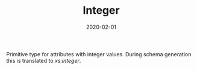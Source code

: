 ﻿---
title: Integer
toc: false
type: specs
date: "2020-02-01"
draft: false
specification: VEC
version: 1.2.0
documentType: "Recommendation"
elementType: Class
classes:
  - Integer
menu_name: vec-1.2.0
---
<p> Primitive type for attributes with integer values. During schema generation this is translated to <i>xs:integer</i>.      </p>